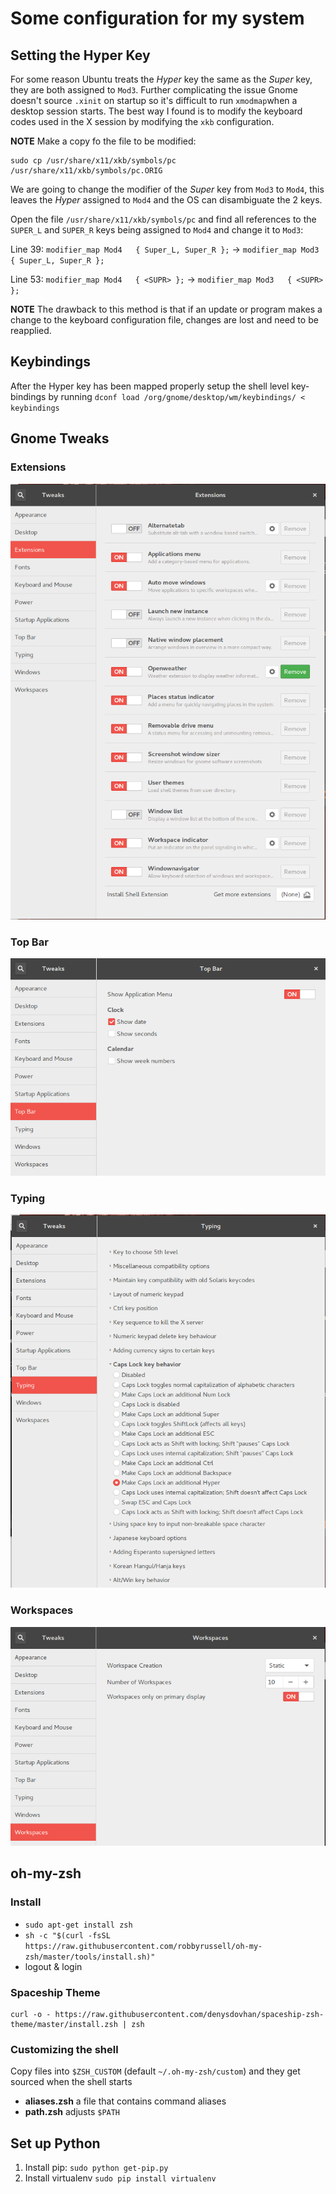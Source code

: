 # Some configuration for my system

## Setting the Hyper Key
For some reason Ubuntu treats the *Hyper* key the same as the *Super* key, they are both assigned to `Mod3`.  Further complicating the issue Gnome doesn't source `.xinit` on startup so it's difficult to run `xmodmap`when a desktop session starts.  The best way I found is to modify the keyboard codes used in the X session by modifying the `xkb` configuration.  

**NOTE** Make a copy fo the file to be modified: 
```
sudo cp /usr/share/x11/xkb/symbols/pc /usr/share/x11/xkb/symbols/pc.ORIG
```

We are going to change the modifier of the *Super* key from `Mod3` to `Mod4`, this leaves the *Hyper* assigned to `Mod4` and the OS can disambiguate the 2 keys.

Open the file `/usr/share/x11/xkb/symbols/pc` and find all references to the `SUPER_L` and `SUPER_R` keys being assigned to `Mod4` and change it to `Mod3`:

Line 39: `modifier_map Mod4   { Super_L, Super_R };` -> `modifier_map Mod3   { Super_L, Super_R };`

Line 53: `modifier_map Mod4   { <SUPR> };` -> `modifier_map Mod3   { <SUPR> };` 

**NOTE** The drawback to this method is that if an update or program makes a change to the keyboard configuration file, changes are lost and need to be reapplied.  

## Keybindings
After the Hyper key has been mapped properly setup the shell level key-bindings by running
`dconf load /org/gnome/desktop/wm/keybindings/ < keybindings`

## Gnome Tweaks

### Extensions
![Extension](img/extensions.png)

### Top Bar
![Top Bar](img/topbar.png)

### Typing
![Typing](img/typing.png)

### Workspaces
![Workspaces](img/workspaces.png)

## oh-my-zsh
### Install
+ `sudo apt-get install zsh`
+ `sh -c "$(curl -fsSL https://raw.githubusercontent.com/robbyrussell/oh-my-zsh/master/tools/install.sh)"`
+ logout & login

### Spaceship Theme
```
curl -o - https://raw.githubusercontent.com/denysdovhan/spaceship-zsh-theme/master/install.zsh | zsh
```

### Customizing the shell 

Copy files into `$ZSH_CUSTOM` (default `~/.oh-my-zsh/custom`) and they get sourced when the shell starts

+ **aliases.zsh** a file that contains command aliases
+ **path.zsh** adjusts `$PATH`

## Set up Python
1. Install pip: `sudo python get-pip.py`
1. Install virtualenv `sudo pip install virtualenv`


